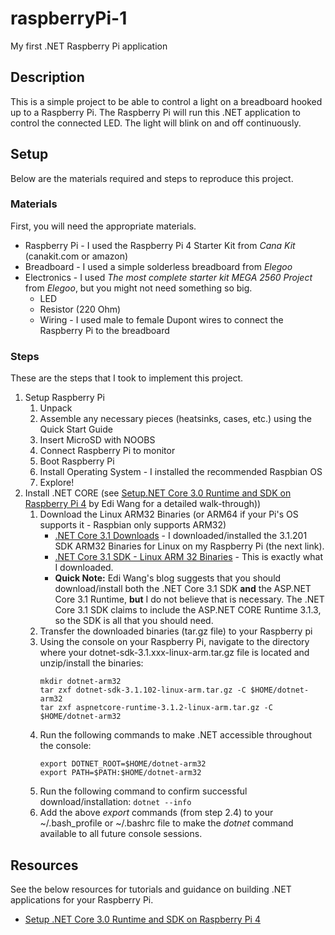# raspberryPi-1
My first .NET Raspberry Pi application

## Description
This is a simple project to be able to control a light on a breadboard hooked up to a Raspberry Pi. The Raspberry Pi will run this .NET application to control the connected LED. The light will blink on and off continuously.

## Setup
Below are the materials required and steps to reproduce this project.

### Materials
First, you will need the appropriate materials. 

- Raspberry Pi - I used the Raspberry Pi 4 Starter Kit from *Cana Kit* (canakit.com or amazon)
- Breadboard - I used a simple solderless breadboard from *Elegoo*
- Electronics - I used *The most complete starter kit MEGA 2560 Project* from *Elegoo*, but you might not need something so big.
	- LED
	- Resistor (220 Ohm)
	- Wiring - I used male to female Dupont wires to connect the Raspberry Pi to the breadboard

### Steps
These are the steps that I took to implement this project.

1. Setup Raspberry Pi
	1. Unpack
	2. Assemble any necessary pieces (heatsinks, cases, etc.) using the Quick Start Guide
	3. Insert MicroSD with NOOBS
	4. Connect Raspberry Pi to monitor
	5. Boot Raspberry Pi
	6. Install Operating System - I installed the recommended Raspbian OS
	7. Explore!
2. Install .NET CORE (see [Setup.NET Core 3.0 Runtime and SDK on Raspberry Pi 4](https://edi.wang/post/2019/9/29/setup-net-core-30-runtime-and-sdk-on-raspberry-pi-4) by Edi Wang for a detailed walk-through))
	1. Download the Linux ARM32 Binaries (or ARM64 if your Pi's OS supports it - Raspbian only supports ARM32)
		- [.NET Core 3.1 Downloads](https://dotnet.microsoft.com/download/dotnet-core/3.1) - I downloaded/installed the 3.1.201 SDK ARM32 Binaries for Linux on my Raspberry Pi (the next link).
		- [.NET Core 3.1 SDK - Linux ARM 32 Binaries](https://dotnet.microsoft.com/download/dotnet-core/thank-you/sdk-3.1.201-linux-arm32-binaries) - This is exactly what I downloaded.
		- **Quick Note:** Edi Wang's blog suggests that you should download/install both the .NET Core 3.1 SDK **and** the ASP.NET Core 3.1 Runtime, **but** I do not believe that is necessary. The .NET Core 3.1 SDK claims to include the ASP.NET CORE Runtime 3.1.3, so the SDK is all that you should need.
	2. Transfer the downloaded binaries (tar.gz file) to your Raspberry pi
	3. Using the console on your Raspberry Pi, navigate to the directory where your dotnet-sdk-3.1.xxx-linux-arm.tar.gz file is located and unzip/install the binaries:
		```
		mkdir dotnet-arm32
		tar zxf dotnet-sdk-3.1.102-linux-arm.tar.gz -C $HOME/dotnet-arm32
		tar zxf aspnetcore-runtime-3.1.2-linux-arm.tar.gz -C $HOME/dotnet-arm32
		```
	4. Run the following commands to make .NET accessible throughout the console:
		```
		export DOTNET_ROOT=$HOME/dotnet-arm32
		export PATH=$PATH:$HOME/dotnet-arm32
		```
	5. Run the following command to confirm successful download/installation:
		` dotnet --info `
	6. Add the above *export* commands (from step 2.4) to your ~/.bash_profile or ~/.bashrc file to make the *dotnet* command available to all future console sessions.

## Resources
See the below resources for tutorials and guidance on building .NET applications for your Raspberry Pi.

- [Setup .NET Core 3.0 Runtime and SDK on Raspberry Pi 4](https://edi.wang/post/2019/9/29/setup-net-core-30-runtime-and-sdk-on-raspberry-pi-4)
